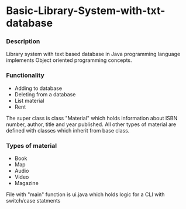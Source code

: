 # Basic-Library-System-with-txt-database
### Description
Library system with text based database in Java programming language implements Object oriented programming concepts.

### Functionality
* Adding to database
* Deleting from a database
* List material
* Rent


The super class is class "Material" which holds information about ISBN number, author, title and year published. All other types of material are defined with classes which inherit from base class. 


### Types of material
* Book
* Map
* Audio
* Video
* Magazine

File with "main" function is ui.java which holds logic for a CLI with switch/case statments
